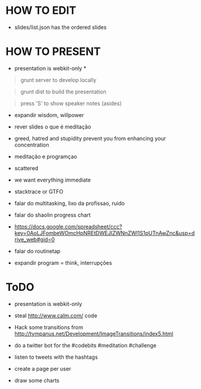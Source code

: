 HOW TO EDIT
===========

* slides/list.json has the ordered slides


HOW TO PRESENT
==============

* presentation is webkit-only *

> grunt server
to develop locally

> grunt dist
to build the presentation

> press 'S'
to show speaker notes (asides)


- expandir wisdom, willpower
- rever slides o que é meditação 
 - greed, hatred and stupidity prevent you from enhancing your concentration
- meditação e programçao
 - scattered
 - we want everything immediate
  - stacktrace or GTFO

 - falar do multitasking, lixo da profissao, ruido
 - falar do shaolin progress chart
  - https://docs.google.com/spreadsheet/ccc?key=0AoLJFombeWOmcHpNREtDWEJIZWNnZWl1S1pUTnAwZnc&usp=drive_web#gid=0
 - falar do routinetap 
 - expandir program = think, interrupções


ToDO
====
* presentation is webkit-only

* steal http://www.calm.com/ code
* Hack some transitions from http://tympanus.net/Development/ImageTransitions/index5.html
* do a twitter bot for the #codebits #meditation #challenge
 * listen to tweets with the hashtags
 * create a page per user
 * draw some charts
